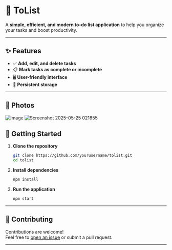 # 📝 ToList

A **simple, efficient, and modern to-do list application** to help you organize your tasks and boost productivity.

---

## ✨ Features

- ✅ **Add, edit, and delete tasks**
- 📋 **Mark tasks as complete or incomplete**
- 🖥️ **User-friendly interface**
- 💾 **Persistent storage**

---
## 🚀 Photos
![image](https://github.com/user-attachments/assets/7a53f4fe-db15-422e-af6f-c83126f10956)
![Screenshot 2025-05-25 021855](https://github.com/user-attachments/assets/d8fd6e2e-c772-4e3e-8cf3-3db4daf141f8)





## 🚀 Getting Started

1. **Clone the repository**
    ```bash
    git clone https://github.com/yourusername/tolist.git
    cd tolist
    ```

2. **Install dependencies**
    ```bash
    npm install
    ```

3. **Run the application**
    ```bash
    npm start
    ```

---

## 🤝 Contributing

Contributions are welcome!  
Feel free to [open an issue](https://github.com/yourusername/tolist/issues) or submit a pull request.

---

